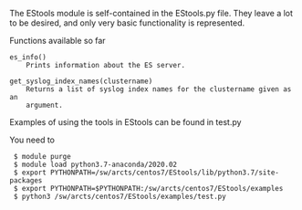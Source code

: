 The EStools module is self-contained in the EStools.py file.  They leave
a lot to be desired, and only very basic functionality is represented.

Functions available so far

    es_info()
        Prints information about the ES server.

    get_syslog_index_names(clustername)
        Returns a list of syslog index names for the clustername given as an
        argument.

Examples of using the tools in EStools can be found in test.py

You need to

     $ module purge
     $ module load python3.7-anaconda/2020.02
     $ export PYTHONPATH=/sw/arcts/centos7/EStools/lib/python3.7/site-packages
     $ export PYTHONPATH=$PYTHONPATH:/sw/arcts/centos7/EStools/examples
     $ python3 /sw/arcts/centos7/EStools/examples/test.py
